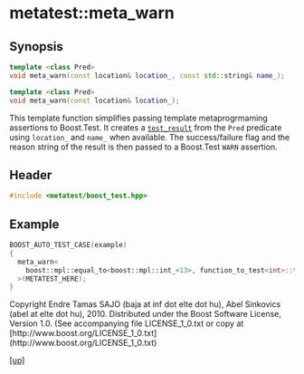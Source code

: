 # metatest::meta_warn

## Synopsis

```cpp
template <class Pred>
void meta_warn(const location& location_, const std::string& name_);

template <class Pred>
void meta_warn(const location& location_);
```

This template function simplifies passing template metaprogrmaming assertions to
Boost.Test. It creates a [`test_result`](test_result.html) from
the `Pred` predicate using `location_` and `name_` when available. The
success/failure flag and the reason string of the result is then passed to a
Boost.Test `WARN` assertion.

## Header

```cpp
#include <metatest/boost_test.hpp>
```

## Example

```cpp
BOOST_AUTO_TEST_CASE(example)
{
  meta_warn<
    boost::mpl::equal_to<boost::mpl::int_<13>, function_to_test<int>::type>
  >(METATEST_HERE);
}
```

<p class="copyright">
Copyright Endre Tamas SAJO (baja at inf dot elte dot hu),
Abel Sinkovics (abel at elte dot hu), 2010.
Distributed under the Boost Software License, Version 1.0.
(See accompanying file LICENSE_1_0.txt or copy at
[http://www.boost.org/LICENSE_1_0.txt](http://www.boost.org/LICENSE_1_0.txt)
</p>

[[up]](index.html)




